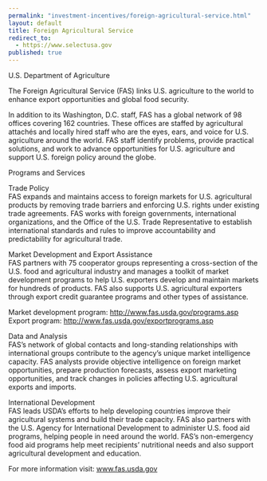 ```yaml
---
permalink: "investment-incentives/foreign-agricultural-service.html"
layout: default
title: Foreign Agricultural Service
redirect_to:
  - https://www.selectusa.gov
published: true
---
```


<P>U.S. Department of Agriculture</p>
<P>The Foreign Agricultural Service (FAS) links U.S. agriculture to the world to enhance export opportunities and global food security.</p>
<P>In addition to its Washington, D.C. staff, FAS has a global network of 98 offices covering 162 countries. These offices are staffed by agricultural attachés and locally hired staff who are the eyes, ears, and voice for U.S. agriculture around the world. FAS staff identify problems, provide practical solutions, and work to advance opportunities for U.S. agriculture and support U.S. foreign policy around the globe.&nbsp; </p>
<P>Programs and Services </p>
<P>Trade Policy <BR />FAS expands and maintains access to foreign markets for U.S. agricultural products by removing trade barriers and enforcing U.S. rights under existing trade agreements. FAS works with foreign governments, international organizations, and the Office of the U.S. Trade Representative to establish international standards and rules to improve accountability and predictability for agricultural trade. </p>
<P>Market Development and Export Assistance <BR />FAS partners with 75 cooperator groups representing a cross-section of the U.S. food and agricultural industry and manages a toolkit of market development programs to help U.S. exporters develop and maintain markets for hundreds of products. FAS also supports U.S. agricultural exporters through export credit guarantee programs and other types of assistance. </p>
<P>Market development program: <A href="http://www.fas.usda.gov/programs.asp">http://www.fas.usda.gov/programs.asp</a><BR />Export program: <A href="http://www.fas.usda.gov/exportprograms.asp">http://www.fas.usda.gov/exportprograms.asp</a> </p>
<P>Data and Analysis<BR />FAS’s network of global contacts and long-standing relationships with international groups contribute to the agency’s unique market intelligence capacity. FAS analysts provide objective intelligence on foreign market opportunities, prepare production forecasts, assess export marketing opportunities, and track changes in policies affecting U.S. agricul&shy;tural exports and imports. </p>
<P>International Development <BR />FAS leads USDA’s efforts to help developing countries improve their agricultural systems and build their trade capacity. FAS also partners with the U.S. Agency for International Development to administer U.S. food aid programs, helping people in need around the world. FAS’s non-emergency food aid programs help meet recipients’ nutritional needs and also support agricultural development and education. </p>
<P>For more information visit: <A href="http://www.fas.usda.gov/">www.fas.usda.gov</a></p>